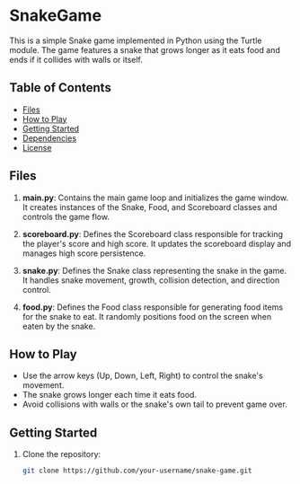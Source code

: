 # SnakeGame

This is a simple Snake game implemented in Python using the Turtle module. The game features a snake that grows longer as it eats food and ends if it collides with walls or itself.

## Table of Contents

- [Files](#files)
- [How to Play](#how-to-play)
- [Getting Started](#getting-started)
- [Dependencies](#dependencies)
- [License](#license)

## Files

1. **main.py**: Contains the main game loop and initializes the game window. It creates instances of the Snake, Food, and Scoreboard classes and controls the game flow.

2. **scoreboard.py**: Defines the Scoreboard class responsible for tracking the player's score and high score. It updates the scoreboard display and manages high score persistence.

3. **snake.py**: Defines the Snake class representing the snake in the game. It handles snake movement, growth, collision detection, and direction control.

4. **food.py**: Defines the Food class responsible for generating food items for the snake to eat. It randomly positions food on the screen when eaten by the snake.

## How to Play

- Use the arrow keys (Up, Down, Left, Right) to control the snake's movement.
- The snake grows longer each time it eats food.
- Avoid collisions with walls or the snake's own tail to prevent game over.

## Getting Started

1. Clone the repository:

   ```bash
   git clone https://github.com/your-username/snake-game.git
